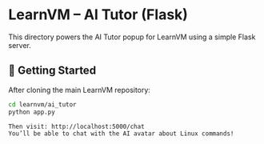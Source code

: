 
# LearnVM – AI Tutor (Flask)

This directory powers the AI Tutor popup for LearnVM using a simple Flask server.

## 🚀 Getting Started

After cloning the main LearnVM repository:

```bash
cd learnvm/ai_tutor
python app.py

Then visit: http://localhost:5000/chat
You’ll be able to chat with the AI avatar about Linux commands!


